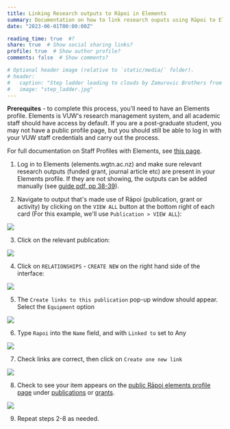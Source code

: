 ```yaml
---
title: Linking Research outputs to Rāpoi in Elements
summary: Documentation on how to link research ouputs using Rāpoi to Elements profiles
date: "2023-06-01T00:00:00Z"

reading_time: true  #?
share: true  # Show social sharing links?
profile: true  # Show author profile?
comments: false  # Show comments?

# Optional header image (relative to `static/media/` folder).
# header:
#   caption: "Step ladder leading to clouds by Zamurovic Brothers from Noun Project"
#   image: "step_ladder.jpg"
---
```


**Prerequites** - to complete this process, you'll need to have an Elements profile. Elements is VUW's research management system, and all academic staff should have access by default. If you are a post-graduate student, you may not have a public profile page, but you should still be able to log in with your VUW staff credentials and carry out the process.

For full documentation on Staff Profiles with Elements, see [this page](https://intranet.wgtn.ac.nz/staff/research/using-elements/guide-staff-profiles.pdf). 



1. Log in to Elements (elements.wgtn.ac.nz) and make sure relevant research outputs (funded grant, journal article etc) are present in your Elements profile. If they are not showing, the outputs can be added manually (see [guide pdf, pp 38-39](https://intranet.wgtn.ac.nz/staff/research/using-elements/guide-staff-profiles.pdf)).

3. Navigate to output that's made use of Rāpoi (publication, grant or activity) by clicking on the ```VIEW ALL``` button at the bottom right of each card (For this example, we'll use ```Publication > VIEW ALL```):


![](https://mattsresbazsite.netlify.app/post/rapoi_elements/images/Rapoi_Elements_1.png)



<p>
    
    
3. Click on the relevant publication:

![](https://mattsresbazsite.netlify.app/post/rapoi_elements/images/Rapoi_Elements_2.png)

<p>
    
4. Click on ```RELATIONSHIPS``` - ```CREATE NEW``` on the right hand side of the interface:


![](https://mattsresbazsite.netlify.app/post/rapoi_elements/images/Rapoi_Elements_3.png)

<p>

5. The ```Create links to this publication``` pop-up window should appear. Select the ```Equipment``` option 


![](https://mattsresbazsite.netlify.app/post/rapoi_elements/images/Rapoi_Elements_4.png)

6. Type ```Rapoi``` into the ```Name``` field, and with ```Linked to``` set to Any

![](https://mattsresbazsite.netlify.app/post/rapoi_elements/images/Rapoi_Elements_5.png)

7. Check links are correct, then click on ```Create one new link```

![](https://mattsresbazsite.netlify.app/post/rapoi_elements/images/Rapoi_Elements_6.png)

<p>
    
8. Check to see your item appears on the [public Rāpoi elements profile page](https://people.wgtn.ac.nz/equipment/412229) under [publications](https://people.wgtn.ac.nz/equipment/412229/publications) or [grants](https://people.wgtn.ac.nz/equipment/412229/grants).


![](https://mattsresbazsite.netlify.app/post/rapoi_elements/images/Rapoi_Elements_7.png)

<p>
    
9. Repeat steps 2-8 as needed. 
    
    
    
    

    




